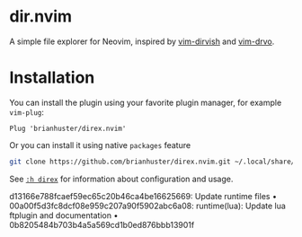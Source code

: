# dir.nvim

A simple file explorer for Neovim, inspired by [vim-dirvish](https://github.com/justinmk/vim-dirvish) and [vim-drvo](https://github.com/matveyt/vim-drvo).

# Installation

You can install the plugin using your favorite plugin manager, for example `vim-plug`:

```vim
Plug 'brianhuster/direx.nvim'
```

Or you can install it using native `packages` feature
```sh
git clone https://github.com/brianhuster/direx.nvim.git ~/.local/share/nvim/site/pack/plugins/start/direx.nvim
```

See [`:h direx`](https://github.com/brianhuster/direx.nvim/blob/main/doc/direx.txt) for information about configuration and usage.

d13166e788fcaef59ec65c20b46ca4be16625669: Update runtime files
  • 00a00f5d3fc8dcf08e959c207a90f5902abc6a08: runtime(lua): Update lua ftplugin and documentation
  • 0b8205484b703b4a5a569cd1b0ed876bbb13901f
